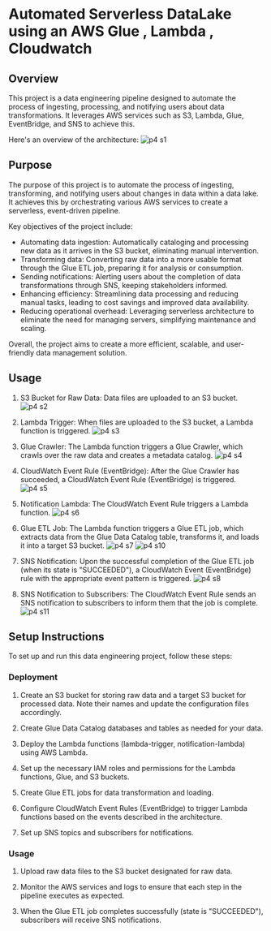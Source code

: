 # Automated Serverless DataLake using an AWS Glue , Lambda , Cloudwatch

## Overview
This project is a data engineering pipeline designed to automate the process of ingesting, processing, and notifying users about data transformations. It leverages AWS services such as S3, Lambda, Glue, EventBridge, and SNS to achieve this.  

Here's an overview of the architecture:
![p4 s1](https://github.com/Souvik7861/PROJECTS/assets/120063616/d9e97a03-d2b5-4c6a-bff3-2eef18eeeecf)  

## Purpose  
The purpose of this project is to automate the process of ingesting, transforming, and notifying users about changes in data within a data lake. It achieves this by orchestrating various AWS services to create a serverless, event-driven pipeline.

Key objectives of the project include:

- Automating data ingestion: Automatically cataloging and processing new data as it arrives in the S3 bucket, eliminating manual intervention.
- Transforming data: Converting raw data into a more usable format through the Glue ETL job, preparing it for analysis or consumption.
- Sending notifications: Alerting users about the completion of data transformations through SNS, keeping stakeholders informed.
- Enhancing efficiency: Streamlining data processing and reducing manual tasks, leading to cost savings and improved data availability.
- Reducing operational overhead: Leveraging serverless architecture to eliminate the need for managing servers, simplifying maintenance and scaling.
  
Overall, the project aims to create a more efficient, scalable, and user-friendly data management solution.

## Usage
1. S3 Bucket for Raw Data: Data files are uploaded to an S3 bucket.
![p4 s2](https://github.com/Souvik7861/PROJECTS/assets/120063616/e8c71868-cc2b-4550-9721-a49a50d8f437)

2. Lambda Trigger: When files are uploaded to the S3 bucket, a Lambda function is triggered.
![p4 s3](https://github.com/Souvik7861/PROJECTS/assets/120063616/117aa60f-0076-4b6c-b261-53f28f19a107)

3. Glue Crawler: The Lambda function triggers a Glue Crawler, which crawls over the raw data and creates a metadata catalog.
![p4 s4](https://github.com/Souvik7861/PROJECTS/assets/120063616/3454221b-9ac0-433f-9f49-09b19b715fec)

4. CloudWatch Event Rule (EventBridge): After the Glue Crawler has succeeded, a CloudWatch Event Rule (EventBridge) is triggered.
![p4 s5](https://github.com/Souvik7861/PROJECTS/assets/120063616/c1a10159-a2b0-44b0-964e-714b107ca1c3)

5. Notification Lambda: The CloudWatch Event Rule triggers a Lambda function.
![p4 s6](https://github.com/Souvik7861/PROJECTS/assets/120063616/89b3b623-3816-43be-8a4d-a2a078580213)

6. Glue ETL Job: The Lambda function triggers a Glue ETL job, which extracts data from the Glue Data Catalog table, transforms it, and loads it into a target S3 bucket.
![p4 s7](https://github.com/Souvik7861/PROJECTS/assets/120063616/41352bcd-3481-4814-a0cd-7e76c5f96fb0)
![p4 s10](https://github.com/Souvik7861/PROJECTS/assets/120063616/23051bb3-57d3-49a2-b240-a21197952f7f)

7. SNS Notification: Upon the successful completion of the Glue ETL job (when its state is "SUCCEEDED"), a CloudWatch Event (EventBridge) rule with the appropriate event pattern is triggered.
![p4 s8](https://github.com/Souvik7861/PROJECTS/assets/120063616/baa6272a-f868-4feb-b3b5-aefd03a92370)

8. SNS Notification to Subscribers: The CloudWatch Event Rule sends an SNS notification to subscribers to inform them that the job is complete.
![p4 s11](https://github.com/Souvik7861/PROJECTS/assets/120063616/21899145-9991-4f80-8b36-4a20f0658a47)

## Setup Instructions
To set up and run this data engineering project, follow these steps:


### Deployment

1. Create an S3 bucket for storing raw data and a target S3 bucket for processed data. Note their names and update the configuration files accordingly.

2. Create Glue Data Catalog databases and tables as needed for your data.

3. Deploy the Lambda functions (lambda-trigger, notification-lambda) using AWS Lambda.

4. Set up the necessary IAM roles and permissions for the Lambda functions, Glue, and S3 buckets.

5. Create Glue ETL jobs for data transformation and loading.

6. Configure CloudWatch Event Rules (EventBridge) to trigger Lambda functions based on the events described in the architecture.

7. Set up SNS topics and subscribers for notifications.

### Usage
1. Upload raw data files to the S3 bucket designated for raw data.

2. Monitor the AWS services and logs to ensure that each step in the pipeline executes as expected.

3. When the Glue ETL job completes successfully (state is "SUCCEEDED"), subscribers will receive SNS notifications.
